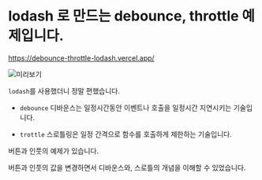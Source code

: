 # lodash 로 만드는 debounce, throttle 예제입니다.

https://debounce-throttle-lodash.vercel.app/


![미리보기](https://github.com/muzi55/Debounce_Throttle_Lodash/assets/132406946/f0be3035-bc8c-4e7b-adbd-9eae9727b6c5)

`lodash`를 사용했더니 정말 편했습니다.

- `debounce` 디바운스는 일정시간동안 이벤트나 호출을 일정시간 지연시키는 기술입니다.

- `trottle` 스로틀링은 일정 간격으로 함수를 호출하게 제한하는 기술입니다.


버튼과 인풋의 예제가 있습니다.

버튼과 인풋의 값을 변경하면서 디바운스와, 스로틀의 개념을 이해할 수 있었습니다.
